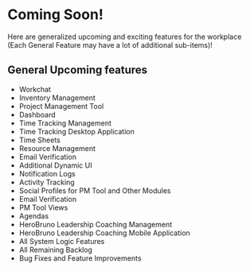 # Coming Soon!

Here are generalized upcoming and exciting features for the workplace (Each General Feature may have a lot of additional sub-items)!

## General Upcoming features

* Workchat
* Inventory Management
* Project Management Tool
* Dashboard 
* Time Tracking Management
* Time Tracking Desktop Application
* Time Sheets
* Resource Management
* Email Verification
* Additional Dynamic UI
* Notification Logs
* Activity Tracking
* Social Profiles for PM Tool and Other Modules
* Email Verification
* PM Tool Views
* Agendas
* HeroBruno Leadership Coaching Management
* HeroBruno Leadership Coaching Mobile Application
* All System Logic Features
* All Remaining Backlog
* Bug Fixes and Feature Improvements


